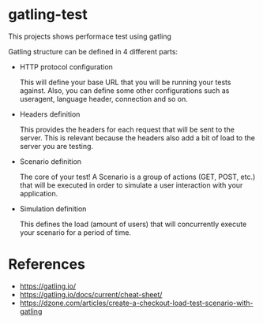 # gatling-test
This projects shows performace test using gatling

Gatling structure can be defined in 4 different parts:

- HTTP protocol configuration

  This will define your base URL that you will be running your tests against. Also, you can define some other configurations such as 
  useragent, language header, connection and so on.
  
- Headers definition 

  This provides the headers for each request that will be sent to the server. This is relevant because the headers also add a bit of 
  load to the server you are testing.
  
- Scenario definition 

  The core of your test! A Scenario is a group of actions (GET, POST, etc.) that will be executed in order to simulate a user 
  interaction with your application.
  
- Simulation definition 

  This defines the load (amount of users) that will concurrently execute your scenario for a period of time.



















References
===========
- https://gatling.io/
- https://gatling.io/docs/current/cheat-sheet/
- https://dzone.com/articles/create-a-checkout-load-test-scenario-with-gatling
